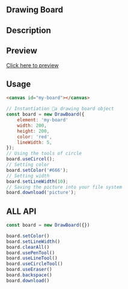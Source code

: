 ## Drawing Board 
	
## Description

## Preview

[Click here to preview](https://ding-ke.github.io/drawing-board/)

## Usage

```html
<canvas id="my-board"></canvas>
```
```js
// Instantiation a drawing board object
const board = new DrawBoard({
	element: 'my-board'
	width: 200,
	height: 200,
	color: 'red',
	lineWidth: 5,
});
// Using the tools of circle
board.useCircel();
// Setting color 
board.setColor('#666');
// Setting width
board.setLineWidth(10);
// Saving the picture into your file system
board.download('picture');
```

## ALL API

```js
const board = new DrawBoard({})

board.setColor()
board.setLineWidth()
board.clearAll()
board.usePenTool()
board.useLineTool()
board.useCircleTool()
board.useEraser()
board.backspace()
board.download()

```


